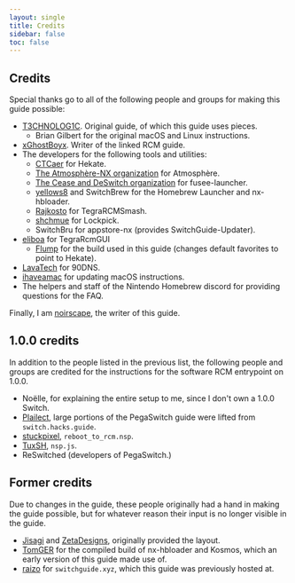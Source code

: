 ```yaml
---
layout: single
title: Credits
sidebar: false
toc: false
---
```


## Credits
Special thanks go to all of the following people and groups for making this guide possible:

- [T3CHNOLOG1C](https://github.com/T3CHNOLOG1C). Original guide, of which this guide uses pieces.
  - Brian Gilbert for the original macOS and Linux instructions.
- [xGhostBoyx](https://github.com/xGhostBoyx). Writer of the linked RCM guide.
- The developers for the following tools and utilities:
  - [CTCaer](https://github.com/ctcaer) for Hekate.
  - [The Atmosphère-NX organization](https://github.com/Atmosphere-NX) for Atmosphère.
  - [The Cease and DeSwitch organization](https://github.com/Cease-and-DeSwitch) for fusee-launcher.
  - [yellows8](https://github.com/yellows8) and SwitchBrew for the Homebrew Launcher and nx-hbloader.
  - [Rajkosto](https://github.com/rajkosto) for TegraRCMSmash.
  - [shchmue](https://github.com/shchmue) for Lockpick.
  - SwitchBru for appstore-nx (provides SwitchGuide-Updater).
- [eliboa](https://github.com/eliboa/TegraRcmGUI) for TegraRcmGUI
  - [Flump](https://github.com/Flumpster) for the build used in this guide (changes default favorites to point to Hekate).
- [LavaTech](https://lavatech.top/) for 90DNS.
- [ihaveamac](https://github.com/ihaveamac) for updating macOS instructions.
- The helpers and staff of the Nintendo Homebrew discord for providing questions for the FAQ.

Finally, I am [noirscape](https://github.com/noirscape), the writer of this guide.

## 1.0.0 credits

In addition to the people listed in the previous list, the following people and groups are credited for the instructions for the software RCM entrypoint on 1.0.0.

- Noëlle, for explaining the entire setup to me, since I don't own a 1.0.0 Switch.
- [Plailect](https://github.com/plailect), large portions of the PegaSwitch guide were lifted from `switch.hacks.guide`.
- [stuckpixel](https://github.com/pixel-stuck), `reboot_to_rcm.nsp`.
- [TuxSH](https://github.com/tuxsh), `nsp.js`.
- ReSwitched (developers of PegaSwitch.)

## Former credits

Due to changes in the guide, these people originally had a hand in making the guide possible, but for whatever reason their input is no longer visible in the guide.

- [Jisagi](https://github.com/jisagi) and [ZetaDesigns](https://github.com/ZetaDesigns), originally provided the layout.
- [TomGER](https://github.com/tumGER) for the compiled build of nx-hbloader and Kosmos, which an early version of this guide made use of.
- [raizo](https://github.com/iraizo/) for `switchguide.xyz`, which this guide was previously hosted at.
